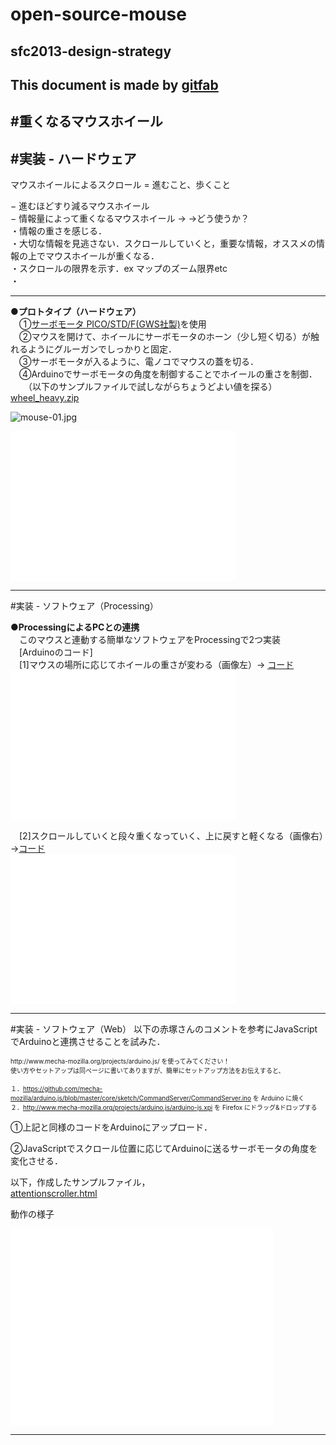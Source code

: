 # open-source-mouse
## sfc2013-design-strategy      
This document is made by [gitfab](http://gitfab.org)
---
#重くなるマウスホイール
---
#実装 - ハードウェア
---
マウスホイールによるスクロール = 進むこと、歩くこと

 − 進むほどすり減るマウスホイール <br>
 − 情報量によって重くなるマウスホイール →
→どう使うか？<br>
・情報の重さを感じる．<br>
・大切な情報を見逃さない．スクロールしていくと，重要な情報，オススメの情報の上でマウスホイールが重くなる．<br>
・スクロールの限界を示す．ex マップのズーム限界etc <br>
・<br>


---
<strong>●プロトタイプ（ハードウェア）</strong>
　<br>
　①<a href="http://akizukidenshi.com/catalog/g/gM-01905/">サーボモータ PICO/STD/F(GWS社製)</a>を使用<br>
　②マウスを開けて、ホイールにサーボモータのホーン（少し短く切る）が触れるようにグルーガンでしっかりと固定．<br>
　③サーボモータが入るように、電ノコでマウスの蓋を切る．<br>
　④Arduinoでサーボモータの角度を制御することでホイールの重さを制御．<br>
　　（以下のサンプルファイルで試しながらちょうどよい値を探る） <br>
[wheel_heavy.zip](https://raw.github.com/ken0324/open-source-mouse/Wheel-Heavy-Mouse/gitfab/resources/wheel_heavy.zip)

![mouse-01.jpg](https://raw.github.com/ken0324/open-source-mouse/master/gitfab/resources/mouse-01.jpg)

<iframe width="360" height="240" src="//www.youtube.com/embed/7tKLwSLQ5I0" frameborder="0"></iframe>

---
#実装 - ソフトウェア（Processing）

<strong>●ProcessingによるPCとの連携</strong>
<br>
　このマウスと連動する簡単なソフトウェアをProcessingで2つ実装<br>
　[Arduinoのコード]<br>
　[1]マウスの場所に応じてホイールの重さが変わる（画像左）→
[コード](https://raw.github.com/ken0324/open-source-mouse/Wheel-Heavy-Mouse/gitfab/resources/openmouse2.zip) 
 <br><iframe width="360" height="240" src="//www.youtube.com/embed/5L26mkcaLfo" frameborder="0"></iframe> <br>

　[2]スクロールしていくと段々重くなっていく、上に戻すと軽くなる（画像右）→[コード](https://raw.github.com/ken0324/open-source-mouse/Wheel-Heavy-Mouse/gitfab/resources/openmouse.zip)<br><iframe width="360" height="240" src="//www.youtube.com/embed/Cq4dI2Lq3Bo" frameborder="0"></iframe> <br>







---
#実装 - ソフトウェア（Web）
以下の赤塚さんのコメントを参考にJavaScriptでArduinoと連携させることを試みた．<br>

<font size="1">
http://www.mecha-mozilla.org/projects/arduino.js/
を使ってみてください！<br>
使い方やセットアップは同ページに書いてありますが、簡単にセットアップ方法をお伝えすると、<br>

１．https://github.com/mecha-mozilla/arduino.js/blob/master/core/sketch/CommandServer/CommandServer.ino を Arduino に焼く<br>
２．http://www.mecha-mozilla.org/projects/arduino.js/arduino-js.xpi を Firefox にドラッグ&ドロップする<br>
</font>


①上記と同様のコードをArduinoにアップロード．<br>

②JavaScriptでスクロール位置に応じてArduinoに送るサーボモータの角度を変化させる．

以下，作成したサンプルファイル，<br>
[attentionscroller.html](https://raw.github.com/ken0324/open-source-mouse/Wheel-Heavy-Mouse/gitfab/resources/attentionscroller.html)<br>


動作の様子<br>
<iframe width="420" height="315" src="//www.youtube.com/embed/o6_0-ZBY39o" frameborder="0" allowfullscreen></iframe>


---
